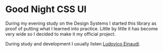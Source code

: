 # Good Night CSS UI

During my evening study on the Design Systems I started this library as proof of putting what I learned into practice. Little by little it has become very wide so I decided to make it my official project.


During study and development I usually listen [Ludovico Einaudi](https://open.spotify.com/artist/2uFUBdaVGtyMqckSeCl0Qj).
